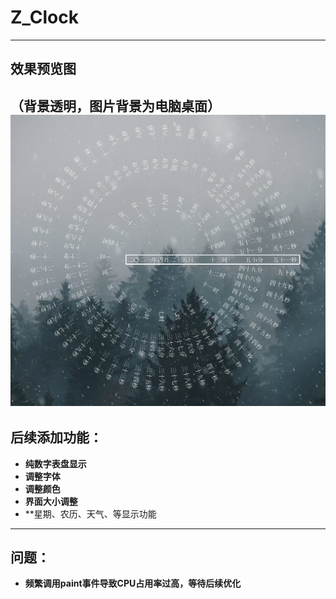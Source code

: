 # Z_Clock
---
## 效果预览图  
（背景透明，图片背景为电脑桌面）    
![Clock.png](https://github.com/ROMOCN/Z_Clock/raw/master/effectImg/Clock.png)  
---
## 后续添加功能：  
+ **纯数字表盘显示**    
+ **调整字体**   
+ **调整颜色**
+ **界面大小调整**
+ **星期、农历、天气、等显示功能
---
## 问题：
+ **频繁调用paint事件导致CPU占用率过高，等待后续优化**

